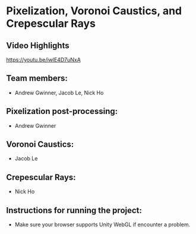 # Pixelization, Voronoi Caustics, and Crepescular Rays

## Video Highlights
https://youtu.be/iwlE4D7uNxA

## Team members: 
* Andrew Gwinner, Jacob Le, Nick Ho

## Pixelization post-processing: 
* Andrew Gwinner
## Voronoi Caustics: 
* Jacob Le
## Crepescular Rays: 
* Nick Ho

## Instructions for running the project:
* Make sure your browser supports Unity WebGL if encounter a problem.